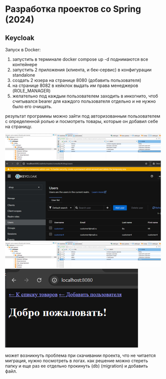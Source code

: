 # Разработка проектов со Spring (2024)

## Keycloak

Запуск в Docker:
1) запустить в терминале docker compose up -d 
поднимаются все контейнере
2) запустить 2 приложения (клиента, и бек-сервис) в конфигурации standalone
3) создать 2 юзера на странице 8080 (добавить пользователя)
4) на странице 8082 в кейклок выдать им права менеджеров (ROLE_MANAGER)
5) желательно под каждым пользователем заходить в инкогнито, чтоб считывался bearer для каждого пользователя отдельно и не нужно было его очищать.

результат программы можно зайти под авторизованным пользователем с определенной ролью и посмотреть товары, которые он добавил себе на страницу.

![img.png](img.png)
![img_1.png](img_1.png)
![img_2.png](img_2.png)
![img_3.png](img_3.png)

может возникнуть проблема при скачивании проекта, что не читается миграция, нужно посмотреть в логах. 
как решение можно стереть папку и еще раз ее отдельно прокинуть (db) (migration) и добавить файл.